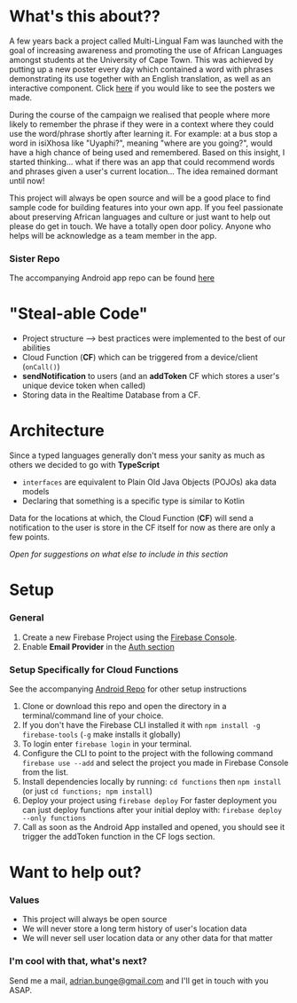 # What's this about??
A few years back a project called Multi-Lingual Fam was launched with the goal of increasing awareness and promoting the 
use of African Languages amongst students at the University of Cape Town. This was achieved by putting up a new poster 
every day which contained a word with phrases demonstrating its use together with an English translation, as well as an 
interactive component. Click [here](https://www.instagram.com/tutorxsocialprojects/) if you would like to see the posters we made. 

During the course of the campaign we realised that people where more likely to remember the phrase if they were in a context
where they could use the word/phrase shortly after learning it. For example: at a bus stop a word in isiXhosa like "Uyaphi?", 
meaning "where are you going?", would have a high chance of being used and remembered. Based on this insight, I started thinking... what if
there was an app that could recommend words and phrases given a user's current location... The idea remained dormant until now! 

This project will always be open source and will be a good place to find sample code for building features into your own app. 
If you feel passionate about preserving African languages and culture or just want to help out please do get in touch. We have a 
totally open door policy. Anyone who helps will be acknowledge as a team member in the app. 

### Sister Repo
The accompanying Android app repo can be found [here](https://github.com/olddustysocksunderthecouch/LocationForegroundServiceSample)
 
# "Steal-able Code" 
- Project structure --> best practices were implemented to the best of our abilities
- Cloud Function (**CF**) which can be triggered from a device/client (`onCall()`)
- **sendNotification** to users (and an **addToken** CF which stores a user's unique device token when called)
- Storing data in the Realtime Database from a CF.

# Architecture
Since a typed languages generally don't mess your sanity as much as others we decided to go with **TypeScript**
- `interfaces` are equivalent to Plain Old Java Objects (POJOs) aka data models
- Declaring that something is a specific type is similar to Kotlin

Data for the locations at which, the Cloud Function (**CF**) will send a notification to the user is store in the CF 
itself for now as there are only a few points. 

_Open for suggestions on what else to include in this section_

# Setup
### General
 1. Create a new Firebase Project using the [Firebase Console](https://console.firebase.google.com).
 1. Enable **Email Provider** in the [Auth section](https://console.firebase.google.com/project/_/authentication/providers)
 
 ### Setup Specifically for Cloud Functions
 See the accompanying [Android Repo](https://github.com/olddustysocksunderthecouch/LocationForegroundServiceSample) 
 for other setup instructions
 1. Clone or download this repo and open the directory in a terminal/command line of your choice.
 1. If you don't have the Firebase CLI installed it with `npm install -g firebase-tools` (`-g` make installs it globally) 
 1. To login enter `firebase login` in your terminal.
 1. Configure the CLI to point to the project with the following command `firebase use --add` and select the project you 
 made in Firebase Console from the list.
 1. Install dependencies locally by running: `cd functions` then `npm install` (or just `cd functions; npm install`)
 1. Deploy your project using `firebase deploy` For faster deployment you can just deploy functions after your initial deploy with:
 `firebase deploy --only functions`
1. Call as soon as the Android App installed and opened, you should see it trigger the addToken function in the CF logs section.

# Want to help out?
### Values 
- This project will always be open source 
- We will never store a long term history of user's location data 
- We will never sell user location data or any other data for that matter

### I'm cool with that, what's next?
Send me a mail, adrian.bunge@gmail.com and I'll get in touch with you ASAP.


